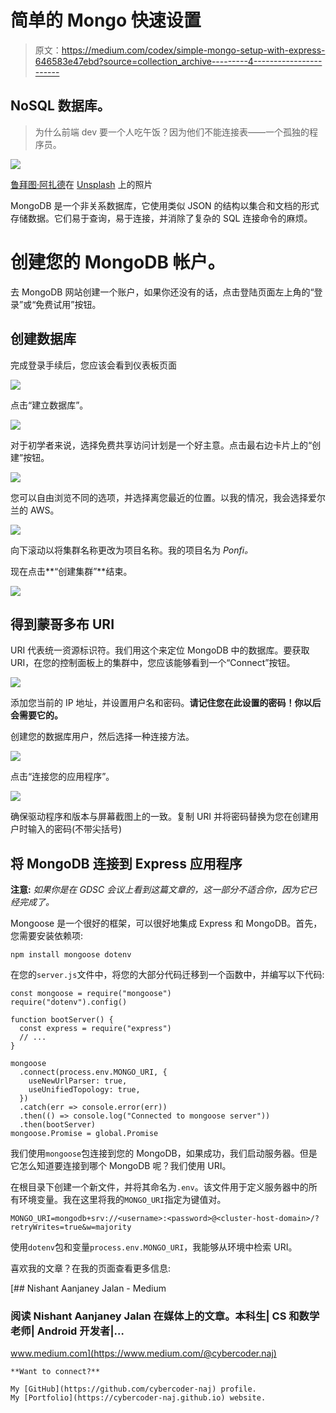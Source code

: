 # 简单的 Mongo 快速设置

> 原文：<https://medium.com/codex/simple-mongo-setup-with-express-646583e47ebd?source=collection_archive---------4----------------------->

## NoSQL 数据库。

> 为什么前端 dev 要一个人吃午饭？因为他们不能连接表——一个孤独的程序员。

![](img/da72de901dfdc08535b1abbcd6e51cc4.png)

[鲁拜图·阿扎德](https://unsplash.com/@rubaitulazad?utm_source=medium&utm_medium=referral)在 [Unsplash](https://unsplash.com?utm_source=medium&utm_medium=referral) 上的照片

MongoDB 是一个非关系数据库，它使用类似 JSON 的结构以集合和文档的形式存储数据。它们易于查询，易于连接，并消除了复杂的 SQL 连接命令的麻烦。

# 创建您的 MongoDB 帐户。

去 MongoDB 网站创建一个账户，如果你还没有的话，点击登陆页面左上角的“登录”或“免费试用”按钮。

## 创建数据库

完成登录手续后，您应该会看到仪表板页面

![](img/31d6d4444ff198a9ff2b35da58ec5dd1.png)

点击“建立数据库”。

![](img/366340bb61c89ac039f2c8f8371ab620.png)

对于初学者来说，选择免费共享访问计划是一个好主意。点击最右边卡片上的“创建”按钮。

![](img/7ad20636ead959ef848524fe79fc3a52.png)

您可以自由浏览不同的选项，并选择离您最近的位置。以我的情况，我会选择爱尔兰的 AWS。

![](img/7508ad1a49d901a5d911f0825bf9c7b2.png)

向下滚动以将集群名称更改为项目名称。我的项目名为 *Ponfi。*

现在点击**“创建集群”**结束。

![](img/72212d0815956f16fe1b267c3c1b9928.png)

## 得到蒙哥多布 URI

URI 代表统一资源标识符。我们用这个来定位 MongoDB 中的数据库。要获取 URI，在您的控制面板上的集群中，您应该能够看到一个“Connect”按钮。

![](img/eb75c4bf88474b32e5ee847699604751.png)

添加您当前的 IP 地址，并设置用户名和密码。**请记住您在此设置的密码！你以后会需要它的。**

创建您的数据库用户，然后选择一种连接方法。

![](img/de46c4d8d62f40da160ba5d47a26c646.png)

点击“连接您的应用程序”。

![](img/1427676fd39016d39eb5b3e652649129.png)

确保驱动程序和版本与屏幕截图上的一致。复制 URI 并将密码替换为您在创建用户时输入的密码(不带尖括号)

## 将 MongoDB 连接到 Express 应用程序

**注意:** *如果你是在 GDSC 会议上看到这篇文章的，这一部分不适合你，因为它已经完成了。*

Mongoose 是一个很好的框架，可以很好地集成 Express 和 MongoDB。首先，您需要安装依赖项:

```
npm install mongoose dotenv
```

在您的`server.js`文件中，将您的大部分代码迁移到一个函数中，并编写以下代码:

```
const mongoose = require("mongoose")
require("dotenv").config()

function bootServer() {
  const express = require("express")
  // ...
}

mongoose
  .connect(process.env.MONGO_URI, {
    useNewUrlParser: true,
    useUnifiedTopology: true,
  })
  .catch(err => console.error(err))
  .then(() => console.log("Connected to mongoose server"))
  .then(bootServer)
mongoose.Promise = global.Promise
```

我们使用`mongoose`包连接到您的 MongoDB，如果成功，我们启动服务器。但是它怎么知道要连接到哪个 MongoDB 呢？我们使用 URI。

在根目录下创建一个新文件，并将其命名为`.env`。该文件用于定义服务器中的所有环境变量。我在这里将我的`MONGO_URI`指定为键值对。

```
MONGO_URI=mongodb+srv://<username>:<password>@<cluster-host-domain>/?retryWrites=true&w=majority
```

使用`dotenv`包和变量`process.env.MONGO_URI`，我能够从环境中检索 URI。

喜欢我的文章？在我的页面查看更多信息:

[](https://www.medium.com/@cybercoder.naj) [## Nishant Aanjaney Jalan - Medium

### 阅读 Nishant Aanjaney Jalan 在媒体上的文章。本科生| CS 和数学老师| Android 开发者|…

www.medium.com](https://www.medium.com/@cybercoder.naj) 

```
**Want to connect?**

My [GitHub](https://github.com/cybercoder-naj) profile.
My [Portfolio](https://cybercoder-naj.github.io) website.
```